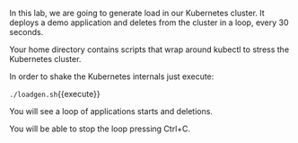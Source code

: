 In this lab, we are going to generate load in our Kubernetes cluster. It deploys a demo application and deletes from the cluster in a loop, every 30 seconds.

Your home directory contains scripts that wrap around kubectl to stress the Kubernetes cluster.

In order to shake the Kubernetes internals just execute:

`./loadgen.sh`{{execute}}

You will see a loop of applications starts and deletions.

You will be able to stop the loop pressing Ctrl+C.
